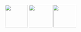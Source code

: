 <img src="https://upload.wikimedia.org/wikipedia/commons/thumb/0/0d/C_Sharp_wordmark.svg/1200px-C_Sharp_wordmark.svg.png" align="left" height="75">
<img src="https://e7.pngegg.com/pngimages/806/950/png-clipart-unity-video-games-game-engine-logo-3d-computer-graphics-web-portal-game-angle.png" align="left" height="75">
<img src="https://lh3.googleusercontent.com/proxy/x1a-kPLTDhCo9ygh7BNaK2XkDyt4x83OeH48sJ6BGY6oE69mAReMs6E6aY5SVhcDPwfKQO9i9dD99lV1C2VHy67LrScATsuNNIZpwlav2wqedg" align="left" height="75">

<!--
**tarikbir/tarikbir** is a ✨ _special_ ✨ repository because its `README.md` (this file) appears on your GitHub profile.

Here are some ideas to get you started:

- 🔭 I’m currently working on ...
- 🌱 I’m currently learning ...
- 👯 I’m looking to collaborate on ...
- 🤔 I’m looking for help with ...
- 💬 Ask me about ...
- 📫 How to reach me: ...
- 😄 Pronouns: ...
- ⚡ Fun fact: ...
-->
